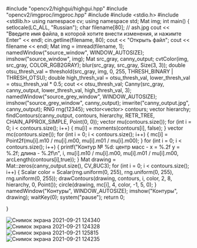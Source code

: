 
#include "opencv2/highgui/highgui.hpp"
#include "opencv2/imgproc/imgproc.hpp"
#include <iostream>
#include <stdio.h>
#include <stdlib.h>
using namespace cv;
using namespace std;
Mat img;
int main()
{
	setlocale(LC_ALL, "Russian");
	char filename[80]; // ash.jpg
	cout << "Введите имя файла, в которой хотите внести изменения, и нажимте Enter" << endl;
	cin.getline(filename, 80);
	cout << "Открыть файл";
	cout << filename << endl;
	Mat img = imread(filename, 1);
	namedWindow("source_window", WINDOW_AUTOSIZE);
	imshow("source_window", img);
	Mat src_gray, canny_output;
	cvtColor(img, src_gray, COLOR_RGB2GRAY);
	blur(src_gray, src_gray, Size(3, 3));
	double otsu_thresh_val = threshold(src_gray, img, 0, 255, THRESH_BINARY | THRESH_OTSU);
	double high_thresh_val = otsu_thresh_val, lower_thresh_val = otsu_thresh_val * 0.5;
	cout << otsu_thresh_val;
	Canny(src_gray, canny_output, lower_thresh_val, high_thresh_val, 3);
	namedWindow("source_grey_window", WINDOW_AUTOSIZE);
	imshow("source_grey_window", canny_output);
	imwrite("canny_output.jpg", canny_output);
	RNG rng(12345);
	vector<vector<Point>> contours;
	vector<Vec4i> hierarchy;
	findContours(canny_output, contours, hierarchy, RETR_TREE, CHAIN_APPROX_SIMPLE, Point(0, 0));
	vector<Moments> mu(contours.size());
	for (int i = 0; i < contours.size(); i++)
	{
		mu[i] = moments(contours[i], false);
	}
	vector<Point2f> mc(contours.size());
	for (int i = 0; i < contours.size(); i++)
	{
		mc[i] = Point2f(mu[i].m10 / mu[i].m00, mu[i].m01 / mu[i].m00);
	}
	for (int i = 0; i < contours.size(); i++)
	{
		printf("Контур № %d: центр масс - x = %.2f y = %.2f; длина - %.2f\n", i, mu[i].m10 / mu[i].m00, mu[i].m01 / mu[i].m00, arcLength(contours[i],true));
	}
	Mat drawing = Mat::zeros(canny_output.size(), CV_8UC3); 
	for (int i = 0; i < contours.size(); i++)
	{
		Scalar color = Scalar(rng.uniform(0, 255), rng.uniform(0, 255), rng.uniform(0, 255));
		drawContours(drawing, contours, i, color, 2, 8, hierarchy, 0, Point());
		circle(drawing, mc[i], 4, color, -1, 5, 0);
	}
	namedWindow("Контуры", WINDOW_AUTOSIZE);
	imshow("Контуры", drawing);
	waitKey(0);
	system("pause");
	return 0;

}
					    
![Снимок экрана 2021-09-21 124340](https://user-images.githubusercontent.com/67784048/134153469-b91063eb-366b-4b97-9368-9d76b3a816da.png)                         
![Снимок экрана 2021-09-21 124328](https://user-images.githubusercontent.com/67784048/134153551-46720206-e4b8-495f-a575-f9983cba3a37.png)
![Снимок экрана 2021-09-21 125815](https://user-images.githubusercontent.com/67784048/134153727-7d84bca7-441f-42e1-9081-6738f92745bc.png)
![Снимок экрана 2021-09-21 124235](https://user-images.githubusercontent.com/67784048/134153757-bd73d18b-4f32-4883-b624-62ca875fbba0.png)
                                   
                    
 
